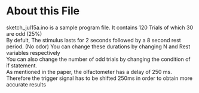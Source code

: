 # About this File

sketch_jul15a.ino is a sample program file. It contains 120 Trials of which 30 are odd (25%)\
By defult, The stimulus lasts for 2 seconds followed by a 8 second rest period. (No odor) You can change these durations by changing N and Rest variables respectively\
You can also change the number of odd trials by changing the condition of if statement.\
As mentioned in the paper, the olfactometer has a delay of 250 ms. Therefore the trigger signal has to be shifted 250ms in order to obtain more accurate results
